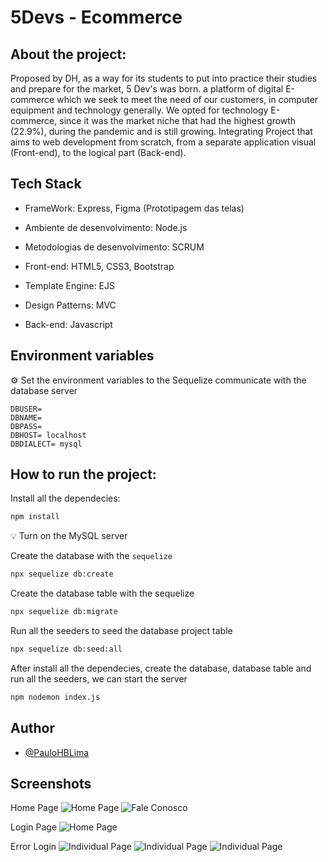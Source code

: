 # 5Devs - Ecommerce

## About the project:
Proposed by DH, as a way for its students to
put into practice their studies and prepare for
the market, 5 Dev's was born. a platform
of digital E-commerce which we seek to meet the need
of our customers, in computer equipment and technology
generally. We opted for technology E-commerce, since it was the
market niche that had the highest growth (22.9%),
during the pandemic and is still growing.
Integrating Project that aims to
web development from scratch, from a separate application
visual (Front-end), to the logical part (Back-end).

## Tech Stack

* FrameWork: Express, Figma (Prototipagem das telas)

* Ambiente de desenvolvimento: Node.js

* Metodologias de desenvolvimento: SCRUM

* Front-end: HTML5, CSS3, Bootstrap

* Template Engine: EJS

* Design Patterns: MVC

* Back-end: Javascript

## Environment variables
⚙️ Set the environment variables to the Sequelize communicate with the database server
````properties
DBUSER=
DBNAME=
DBPASS=
DBHOST= localhost
DBDIALECT= mysql
````
## How to run the project:

Install all the dependecies:
````bash
npm install
````
💡 Turn on the MySQL server 

Create the database with the `sequelize`
````bash
npx sequelize db:create
````
Create the database table with the sequelize
````bash
npx sequelize db:migrate
````
Run all the seeders to seed the database project table
````bash
npx sequelize db:seed:all
````
After install all the dependecies, create the database, database table and run all the seeders, we can start the server
````bash
npm nodemon index.js
````

## Author

- [@PauloHBLima](https://www.github.com/PauloHBLima)

## Screenshots

Home Page
![Home Page](./img/readme/homepage.png)
![Fale Conosco](./img/readme/faleConosco.png)

Login Page
![Home Page](./img/readme/login.png)

Error Login
![Individual Page](./img/readme/errorLogin.png)
![Individual Page](./img/readme/errorUser.png)
![Individual Page](./img/readme/errorLogin.png)
